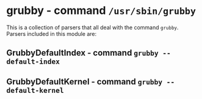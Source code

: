 grubby - command ``/usr/sbin/grubby``
=====================================

This is a collection of parsers that all deal with the command ``grubby``.
Parsers included in this module are:

GrubbyDefaultIndex - command ``grubby --default-index``
-------------------------------------------------------

GrubbyDefaultKernel - command ``grubby --default-kernel``
---------------------------------------------------------